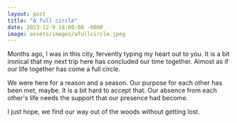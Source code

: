 ```yaml
---
layout: post
title: "A full circle"
date: 2023-12-9 18:00:00 -0000
image: assets/images/afullcircle.jpeg
---
```


Months ago, I was in this city, fervently typing my heart out to you. It is a bit ironical that my next trip here has concluded our time together. Almost as if our life together has come a full circle.

We were here for a reason and a season. Our purpose for each other has been met, maybe. It is a bit hard to accept that. Our absence from each other's life needs the support that our presence had become.

I just hope, we find our way out of the woods without getting lost.